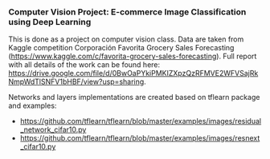 <h3>Computer Vision Project: E-commerce Image Classification using Deep Learning </h3>

This is done as a project on computer vision class. Data are taken from Kaggle competition Corporación Favorita Grocery Sales Forecasting (https://www.kaggle.com/c/favorita-grocery-sales-forecasting). Full report with all details of the work can be found here: https://drive.google.com/file/d/0BwOaPYkiPMKIZXpzQzRFMVE2WFVSajRkNmpWdTlSNFV1bHBF/view?usp=sharing.

Networks and layers implementations are created based on tflearn package and examples:
- https://github.com/tflearn/tflearn/blob/master/examples/images/residual_network_cifar10.py
- https://github.com/tflearn/tflearn/blob/master/examples/images/resnext_cifar10.py
